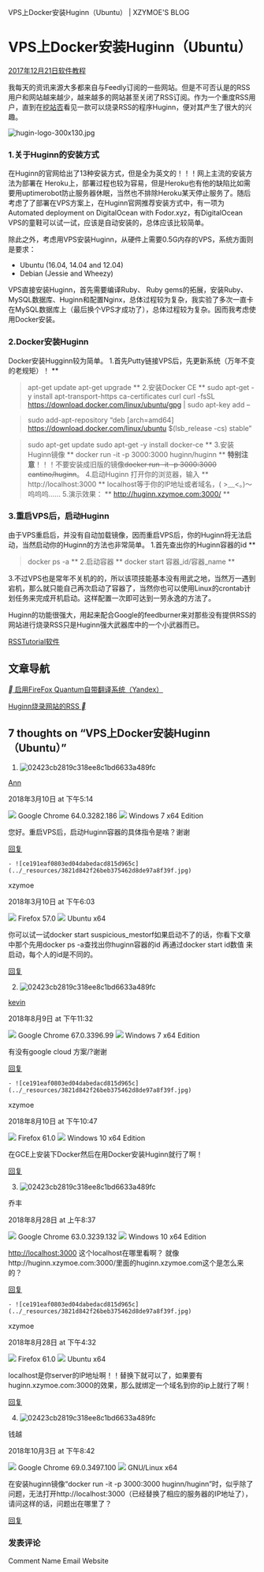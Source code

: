 VPS上Docker安装Huginn（Ubuntu） | XZYMOE'S BLOG

# VPS上Docker安装Huginn（Ubuntu）

[2017年12月21日](https://www.xzymoe.com/docker-huginn-install/)[软件教程](https://www.xzymoe.com/category/how-to/)

我每天的资讯来源大多都来自与Feedly订阅的一些网站。但是不可否认是的RSS用户和网站越来越少，越来越多的网站甚至关闭了RSS订阅。作为一个重度RSS用户，直到在[挖站否](https://wzfou.com/)看见一款可以烧录RSS的程序Huginn，便对其产生了很大的兴趣。

![hugin-logo-300x130.jpg](https://cdn.jsdelivr.net/gh/hjb2722404/myimg/20210106130203.jpg)

### 1.关于Huginn的安装方式

在Huginn的官网给出了13种安装方式，但是全为英文的！！！网上主流的安装方法为部署在 Heroku上，部署过程也较为容易，但是Heroku也有他的缺陷比如需要用uptimerobot防止服务器休眠，当然也不排除Heroku某天停止服务了。随后考虑了了部署在VPS方案上，在Huginn官网推荐安装方式中，有一项为Automated deployment on DigitalOcean with Fodor.xyz，有DigitalOcean VPS的童鞋可以试一试，应该是自动安装的，总体应该比较简单。

除此之外，考虑用VPS安装Huginn，从硬件上需要0.5G内存的VPS，系统方面则是要求：

- Ubuntu (16.04, 14.04 and 12.04)
- Debian (Jessie and Wheezy)

VPS直接安装Huginn，首先需要编译Ruby、 Ruby gems的拓展，安装Ruby、MySQL数据库、Huginn和配置Nginx，总体过程较为复杂，我实验了多次一直卡在MySQL数据库上（最后换个VPS才成功了），总体过程较为复杂。因而我考虑使用Docker安装。

### 2.Docker安装Huginn

Docker安装Hugginn较为简单。
1.首先Putty链接VPS后，先更新系统（万年不变的老规矩）！
**
> apt-get update
> apt-get upgrade
**
2.安装Docker CE
**
> sudo apt-get -y install apt-transport-https ca-certificates curl
> curl -fsSL https://download.docker.com/linux/ubuntu/gpg | sudo apt-key add –

> sudo add-apt-repository “deb [arch=amd64] https://download.docker.com/linux/ubuntu $(lsb_release -cs) stable”

> sudo apt-get update
> sudo apt-get -y install docker-ce
**
3.安装Huginn镜像
**
> docker run -it -p 3000:3000 huginn/huginn
**
**特别注意**！！！不要安装成旧版的镜像<s>docker run -it -p 3000:3000 cantino/huginn</s>。
4.启动Huginn
打开你的浏览器，输入
**
> http://localhost:3000
**
localhost等于你的IP地址或者域名，( >﹏<。)～呜呜呜……
5.演示效果：
**
> http://huginn.xzymoe.com:3000/
**

### 3.重启VPS后，启动Huginn

由于VPS重启后，并没有自动加载镜像，因而重启VPS后，你的Huginn将无法启动，当然启动你的Huginn的方法也非常简单。
1.首先查出你的Huginn容器的id
**
> docker ps -a
**
2.启动容器
**
> docker start 容器_id/容器_name
**

3.不过VPS也是常年不关机的的，所以该项技能基本没有用武之地，当然万一遇到宕机，那么就只能自己再次启动了容器了，当然你也可以使用Linux的crontab计划任务来完成开机启动。这样配置一次即可达到一劳永逸的方法了。

Huginn的功能很强大，用起来配合Google的feedburner来对那些没有提供RSS的网站进行烧录RSS只是Huginn强大武器库中的一个小武器而已。

[RSS](https://www.xzymoe.com/tag/rss/)[Tutorial](https://www.xzymoe.com/tag/tutorial/)[软件](https://www.xzymoe.com/tag/software/)

## 文章导航

[** 启用FireFox Quantum自带翻译系统（Yandex）](https://www.xzymoe.com/active-firefox-quantum-tranlator/)

[Huginn烧录网站的RSS **](https://www.xzymoe.com/huginn-output-rss/)

## 7 thoughts on “VPS上Docker安装Huginn（Ubuntu）”

1.   ![02423cb2819c318ee8c1bd6633a489fc](../_resources/d5fe5cbcc31cff5f8ac010db72eb000c.jpg)

[Ann](http://huginn.timesharestravel.com:3000/)

 2018年3月10日 at 下午5:14

 ![](../_resources/6e83d85e071340a0b854e5f04152b869.png) Google Chrome 64.0.3282.186 ![](../_resources/4ff3381a1ac1a3527916b30f914d91b1.png) Windows 7 x64 Edition

您好。重启VPS后，启动Huginn容器的具体指令是啥？谢谢

[回复](https://www.xzymoe.com/docker-huginn-install/?replytocom=191#respond)

    - ![ce191eaf0803ed04dabedacd815d965c](../_resources/3821d842f26beb375462d8de97a8f39f.jpg)

xzymoe

 2018年3月10日 at 下午6:03

 ![](../_resources/d1aad333e9ea8b39d0715e594b707a77.png) Firefox 57.0 ![](../_resources/7f1b7f1f45c95fabdea37e82fd30db3f.png) Ubuntu x64

你可以试一试docker start suspicious_mestorf如果启动不了的话，你看下文章中那个先用docker ps -a查找出你huginn容器的id 再通过docker start id数值 来启动，每个人的id是不同的。

[回复](https://www.xzymoe.com/docker-huginn-install/?replytocom=192#respond)

2.   ![02423cb2819c318ee8c1bd6633a489fc](../_resources/d5fe5cbcc31cff5f8ac010db72eb000c.jpg)

[kevin](https://weibo.com/)

 2018年8月9日 at 下午11:32

 ![](../_resources/6e83d85e071340a0b854e5f04152b869.png) Google Chrome 67.0.3396.99 ![](../_resources/4ff3381a1ac1a3527916b30f914d91b1.png) Windows 7 x64 Edition

有没有google cloud 方案/?谢谢

[回复](https://www.xzymoe.com/docker-huginn-install/?replytocom=616#respond)

    - ![ce191eaf0803ed04dabedacd815d965c](../_resources/3821d842f26beb375462d8de97a8f39f.jpg)

xzymoe

 2018年8月10日 at 下午10:47

 ![](../_resources/d1aad333e9ea8b39d0715e594b707a77.png) Firefox 61.0 ![](../_resources/27fc7672974c2f58e8181ddcc9ff69aa.png) Windows 10 x64 Edition

在GCE上安装下Docker然后在用Docker安装Huginn就行了啊！

[回复](https://www.xzymoe.com/docker-huginn-install/?replytocom=618#respond)

3.   ![02423cb2819c318ee8c1bd6633a489fc](../_resources/d5fe5cbcc31cff5f8ac010db72eb000c.jpg)

乔丰

 2018年8月28日 at 上午8:37

 ![](../_resources/6e83d85e071340a0b854e5f04152b869.png) Google Chrome 63.0.3239.132 ![](../_resources/27fc7672974c2f58e8181ddcc9ff69aa.png) Windows 10 x64 Edition

[http://localhost:3000](http://localhost:3000/)
这个localhost在哪里看啊？
就像http://huginn.xzymoe.com:3000/里面的huginn.xzymoe.com这个是怎么来的？

[回复](https://www.xzymoe.com/docker-huginn-install/?replytocom=681#respond)

    - ![ce191eaf0803ed04dabedacd815d965c](../_resources/3821d842f26beb375462d8de97a8f39f.jpg)

xzymoe

 2018年8月28日 at 下午4:32

 ![](../_resources/d1aad333e9ea8b39d0715e594b707a77.png) Firefox 61.0 ![](../_resources/7f1b7f1f45c95fabdea37e82fd30db3f.png) Ubuntu x64

localhost是你server的IP地址啊！！替换下就可以了，如果要有huginn.xzymoe.com:3000的效果，那么就绑定一个域名到你的ip上就行了啊！

[回复](https://www.xzymoe.com/docker-huginn-install/?replytocom=686#respond)

4.   ![02423cb2819c318ee8c1bd6633a489fc](../_resources/d5fe5cbcc31cff5f8ac010db72eb000c.jpg)

钱越

 2018年10月3日 at 下午8:42

 ![](../_resources/6e83d85e071340a0b854e5f04152b869.png) Google Chrome 69.0.3497.100 ![](../_resources/5f16f3b2fe3c8b5075cf650e2fd6029e.png) GNU/Linux x64

在安装huginn镜像“docker run -it -p 3000:3000 huginn/huginn”时，似乎除了问题，无法打开http://localhost:3000（已经替换了相应的服务器的IP地址了），请问这样的话，问题出在哪里了？

[回复](https://www.xzymoe.com/docker-huginn-install/?replytocom=761#respond)

### 发表评论

Comment
Name
Email
Website